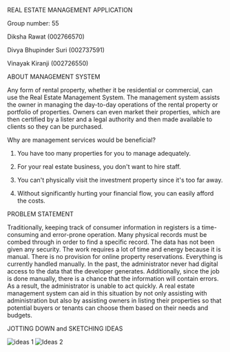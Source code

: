 REAL ESTATE MANAGEMENT APPLICATION 

Group number: 55 

Diksha Rawat (002766570) 

Divya Bhupinder Suri (002737591) 

Vinayak Kiranji (002726550) 

ABOUT MANAGEMENT SYSTEM 

Any form of rental property, whether it be residential or commercial, can use the Real Estate Management System. The management system assists the owner in managing the day-to-day operations of the rental property or portfolio of properties. Owners can even market their properties, which are then certified by a lister and a legal authority and then made available to clients so they can be purchased. 

Why are management services would be beneficial? 

1. You have too many properties for you to manage adequately. 

2. For your real estate business, you don't want to hire staff. 

3. You can't physically visit the investment property since it's too far away. 

4. Without significantly hurting your financial flow, you can easily afford the costs. 

PROBLEM STATEMENT 

Traditionally, keeping track of consumer information in registers is a time-consuming and error-prone operation. Many physical records must be combed through in order to find a specific record. The data has not been given any security. The work requires a lot of time and energy because it is manual. There is no provision for online property reservations. Everything is currently handled manually. In the past, the administrator never had digital access to the data that the developer generates. Additionally, since the job is done manually, there is a chance that the information will contain errors. As a result, the administrator is unable to act quickly. A real estate management system can aid in this situation by not only assisting with administration but also by assisting owners in listing their properties so that potential buyers or tenants can choose them based on their needs and budgets.  

JOTTING DOWN and SKETCHING IDEAS 

![ideas 1](https://user-images.githubusercontent.com/114785167/206930881-88bcb34f-b938-4fb1-99ae-579c6a6127fe.jpeg) ![Ideas 2](https://user-images.githubusercontent.com/114785167/206930887-947908eb-6cf7-403a-93c4-e4239ac676a3.jpeg)
